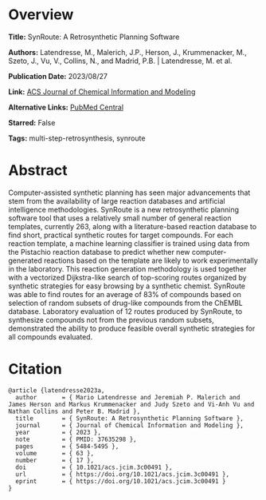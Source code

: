 # Overview
**Title:**
SynRoute: A Retrosynthetic Planning Software

**Authors:**
Latendresse, M., Malerich, J.P., Herson, J., Krummenacker, M., Szeto, J., Vu, V., Collins, N., and Madrid, P.B. |
Latendresse, M. et al.

**Publication Date:**
2023/08/27

**Link:**
[ACS Journal of Chemical Information and Modeling](https://pubs.acs.org/doi/10.1021/acs.jcim.3c00491)

**Alternative Links:**
[PubMed Central](https://pmc.ncbi.nlm.nih.gov/articles/PMC10498441)

**Starred:**
False

**Tags:**
multi-step-retrosynthesis, synroute


# Abstract
Computer-assisted synthetic planning has seen major advancements that stem from the availability of large reaction databases and artificial intelligence methodologies.
SynRoute is a new retrosynthetic planning software tool that uses a relatively small number of general reaction templates, currently 263, along with a literature-based reaction database to find short, practical synthetic routes for target compounds.
For each reaction template, a machine learning classifier is trained using data from the Pistachio reaction database to predict whether new computer-generated reactions based on the template are likely to work experimentally in the laboratory.
This reaction generation methodology is used together with a vectorized Dijkstra-like search of top-scoring routes organized by synthetic strategies for easy browsing by a synthetic chemist.
SynRoute was able to find routes for an average of 83% of compounds based on selection of random subsets of drug-like compounds from the ChEMBL database. Laboratory evaluation of 12 routes produced by SynRoute, to synthesize compounds not from the previous random subsets, demonstrated the ability to produce feasible overall synthetic strategies for all compounds evaluated.


# Citation
```
@article {latendresse2023a,
  author       = { Mario Latendresse and Jeremiah P. Malerich and James Herson and Markus Krummenacker and Judy Szeto and Vi-Anh Vu and Nathan Collins and Peter B. Madrid },
  title        = { SynRoute: A Retrosynthetic Planning Software },
  journal      = { Journal of Chemical Information and Modeling },
  year         = { 2023 },
  note         = { PMID: 37635298 },
  pages        = { 5484-5495 },
  volume       = { 63 },
  number       = { 17 },
  doi          = { 10.1021/acs.jcim.3c00491 },
  url          = { https://doi.org/10.1021/acs.jcim.3c00491 },
  eprint       = { https://doi.org/10.1021/acs.jcim.3c00491 }
}
```
